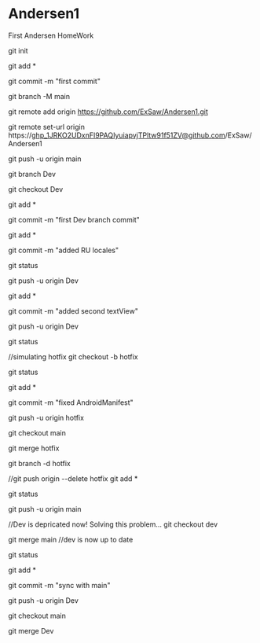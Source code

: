 # Andersen1
First Andersen HomeWork

git init

git add *

git commit -m "first commit"

git branch -M main

git remote add origin https://github.com/ExSaw/Andersen1.git

git remote set-url origin https://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@github.com/ExSaw/Andersen1

git push -u origin main

git branch Dev

git checkout Dev

git add *

git commit -m "first Dev branch commit"

git add *

git commit -m "added RU locales"

git status

git push -u origin Dev

git add *

git commit -m "added second textView"

git push -u origin Dev

git status

//simulating hotfix
git checkout -b hotfix

git status

git add *

git commit -m "fixed AndroidManifest"

git push -u origin hotfix

git checkout main

git merge hotfix

git branch -d hotfix

//git push origin --delete hotfix
git add *

git status

git push -u origin main

//Dev is depricated now! Solving this problem...
git checkout dev

git merge main //dev is now up to date

git status

git add *

git commit -m "sync with main"

git push -u origin Dev

git checkout main

git merge Dev
